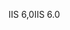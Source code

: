 <span data-ttu-id="7fbe2-101">IIS 6,0</span><span class="sxs-lookup"><span data-stu-id="7fbe2-101">IIS 6.0</span></span>